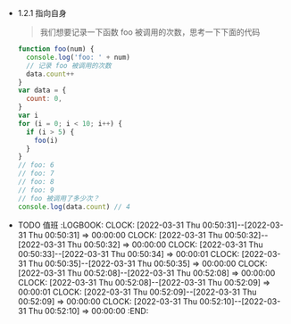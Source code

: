 - 1.2.1 指向自身
  
  > 我们想要记录一下函数 foo 被调用的次数，思考一下下面的代码
  
  ```js
  function foo(num) {
    console.log('foo: ' + num)
    // 记录 foo 被调用的次数
    data.count++
  }
  var data = {
    count: 0,
  }
  var i
  for (i = 0; i < 10; i++) {
    if (i > 5) {
      foo(i)
    }
  }
  // foo: 6
  // foo: 7
  // foo: 8
  // foo: 9
  // foo 被调用了多少次？
  console.log(data.count) // 4
  ```
- TODO 值班
  :LOGBOOK:
  CLOCK: [2022-03-31 Thu 00:50:31]--[2022-03-31 Thu 00:50:31] =>  00:00:00
  CLOCK: [2022-03-31 Thu 00:50:32]--[2022-03-31 Thu 00:50:32] =>  00:00:00
  CLOCK: [2022-03-31 Thu 00:50:33]--[2022-03-31 Thu 00:50:34] =>  00:00:01
  CLOCK: [2022-03-31 Thu 00:50:35]--[2022-03-31 Thu 00:50:35] =>  00:00:00
  CLOCK: [2022-03-31 Thu 00:52:08]--[2022-03-31 Thu 00:52:08] =>  00:00:00
  CLOCK: [2022-03-31 Thu 00:52:08]--[2022-03-31 Thu 00:52:09] =>  00:00:01
  CLOCK: [2022-03-31 Thu 00:52:09]--[2022-03-31 Thu 00:52:09] =>  00:00:00
  CLOCK: [2022-03-31 Thu 00:52:10]--[2022-03-31 Thu 00:52:10] =>  00:00:00
  :END: